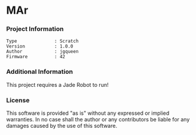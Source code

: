 MAr
================



### Project Information
```
Type              : Scratch
Version           : 1.0.0
Author            : jgqueen
Firmware          : 42
```

### Additional Information
This project requires a Jade Robot to run!

### License
This software is provided "as is" without any expressed or implied warranties.  In no case shall the author or any contributors be liable for any damages caused by the use of this software.

